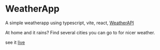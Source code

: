 # WeatherApp

A simple weatherapp using typescript, vite, react, [WeatherAPI](https://www.weatherapi.com/)

At home and it rains? Find several cities you can go to for nicer weather.

see it [live](https://halgurdh.github.io/WeatherApp/)

